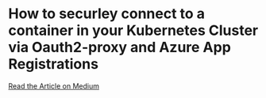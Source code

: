 # How to securley connect to a container in your Kubernetes Cluster via Oauth2-proxy and Azure App Registrations

[Read the Article on Medium]([https://medium.com/your-username/article-title](https://medium.com/@ben.n.seidel/how-to-securley-connect-to-a-container-in-your-kubernetes-cluster-via-oauth2-proxy-and-azure-app-358619db6fb5)https://medium.com/@ben.n.seidel/how-to-securley-connect-to-a-container-in-your-kubernetes-cluster-via-oauth2-proxy-and-azure-app-358619db6fb5)
